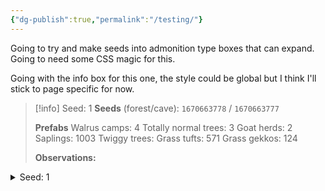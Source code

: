 ```yaml
---
{"dg-publish":true,"permalink":"/testing/"}
---
```


Going to try and make seeds into admonition type boxes that can expand. Going to need some CSS magic for this.

Going with the info box for this one, the style could be global but I think I'll stick to page specific for now.

>[!info] Seed: 1
>**Seeds** (forest/cave): `1670663778` / `1670663777`
>
>**Prefabs**
> Walrus camps: 4
> Totally normal trees: 3
> Goat herds: 2
> Saplings: 1003
> Twiggy trees:
> Grass tufts: 571
> Grass gekkos: 124
> 
> **Observations:**

<div class="callout-info admonition admonition-example admonition-plugin">
<details><summary class="admonition-title">Seed: 1<br></summary>
<strong>Seeds</strong> (forest/cave): <code>1670663778</code> / <code>1670663777</code></p>
<h2 id="strong-prefabs-strong-br-walrus-camps-4-br-totally-normal-trees-3-br-goat-herds-2-br-saplings-1003-br-twiggy-trees-br-grass-tufts-571-br-grass-gekkos-124"><strong>Prefabs</strong><br>
Walrus camps: 4<br>
Totally normal trees: 3<br>
Goat herds: 2<br>
Saplings: 1003<br>
Twiggy trees:<br>
Grass tufts: 571<br>
Grass gekkos: 124</h2>
<p><strong>Observations:</strong></p>
</details>
</div>
